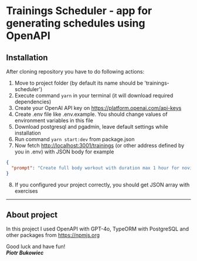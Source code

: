 # Trainings Scheduler - app for generating schedules using OpenAPI

## Installation

After cloning repository you have to do following actions:

1. Move to project folder (by default its name should be 'trainings-scheduler')
2. Execute command `yarn` in your terminal (it will download required dependencies)
3. Create your OpenAI API key on <https://platform.openai.com/api-keys>
4. Create .env file like .env.example. You should change values of environment variables in this file
5. Download postgresql and pgadmin, leave default settings while installation
6. Run command `yarn start:dev` from package.json
7. Now fetch <http://localhost:3001/trainings> (or other address defined by you in .env) with JSON body for example

```json
{
  "prompt": "Create full body workout with duration max 1 hour for novice"
}
```

8. If you configured your project correctly, you should get JSON array with exercises

---

## About project

In this project I used OpenAPI with GPT-4o, TypeORM with PostgreSQL and other packages from <https://npmjs.org>

Good luck and have fun!  
**_Piotr Bukowiec_**
